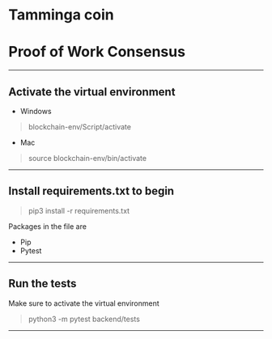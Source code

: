 # Tamminga coin
# Proof of Work Consensus
----
**Activate the virtual environment**
----
- Windows
> blockchain-env/Script/activate

- Mac
> source blockchain-env/bin/activate

----
**Install requirements.txt to begin**
----
> pip3 install -r requirements.txt

Packages in the file are
- Pip
- Pytest

----
**Run the tests**
----

Make sure to activate the virtual environment

>python3 -m pytest backend/tests

----
